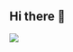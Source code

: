 ## Hi there 👋

<a href="https://u8views.com/github/IhorMoskvyn"><img src="https://u8views.com/api/v1/github/profiles/26010271/views/day-week-month-total-count.svg"></a>

<!--
**IhorMoskvyn/IhorMoskvyn** is a ✨ _special_ ✨ repository because its `README.md` (this file) appears on your GitHub profile.

Here are some ideas to get you started:

- 🔭 I’m currently working on ...
- 🌱 I’m currently learning ...
- 👯 I’m looking to collaborate on ...
- 🤔 I’m looking for help with ...
- 💬 Ask me about ...
- 📫 How to reach me: ...
- 😄 Pronouns: ...
- ⚡ Fun fact: ...
-->
